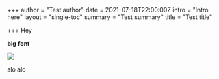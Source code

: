 +++
author = "Test author"
date = 2021-07-18T22:00:00Z
intro = "Intro here"
layout = "single-toc"
summary = "Test summary"
title = "Test title"

+++
Hey

**big font**

![](/uploads/4cc50723-18b8-4c92-9850-73cc41c50c1f.jpeg)

alo alo